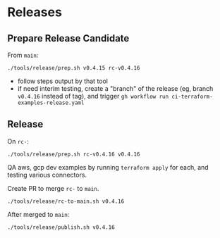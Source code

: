 # Releases

## Prepare Release Candidate

From `main`:

```shell
./tools/release/prep.sh v0.4.15 rc-v0.4.16
```

- follow steps output by that tool
- if need interim testing, create a "branch" of the release (eg, branch `v0.4.16` instead of tag),
  and trigger `gh workflow run ci-terraform-examples-release.yaml`

## Release

On `rc-`:

```shell
./tools/release/prep.sh rc-v0.4.16 v0.4.16
```

QA aws, gcp dev examples by running `terraform apply` for each, and testing various connectors.


Create PR to merge `rc-` to `main`.

```shell
./tools/release/rc-to-main.sh v0.4.16
```

After merged to `main`:

```shell
./tools/release/publish.sh v0.4.16
```
